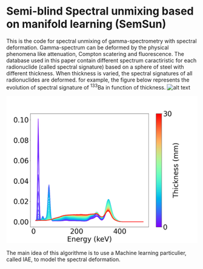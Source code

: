 # Semi-blind Spectral unmixing based on manifold learning (SemSun)
This is the code for spectral unmixing of gamma-spectrometry with spectral deformation.
Gamma-spectrum can be deformed by the physical phenomena like attenuation, Compton scatering and fluorescence. The database used in this paper contain different spectrum caractiristic for each radionuclide (called spectral signature) based on a sphere of steel with different thickness.
When thickness is varied, the spectral signatures of all radionuclides are deformed. for example, the figure below represents the evolution of spectral signature of $^{133}$Ba in function of thickness.
![alt text](https://github.com/triem1998/Gamma_spectrometry_SemSun/illustrations/spectre_Ba133.PNG?raw=true)

![Screenshot](illustrations/spectre_Ba133.png)

The main idea of this algorithme is to use a Machine learning particulier, called IAE, to model the spectral deformation.
